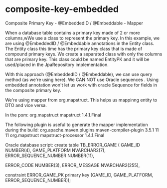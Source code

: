 # composite-key-embedded

Composite Primary Key - @EmbeddedID / @Embeddable - Mapper

When a database table contains a primary key made of 2 or more columns,wWe use a class to represent the primary key. In this example, we are using @EmbeddedID / @Embeddable annotations in the Entity class. The Entity class this time has the primary key class that is made of compound primary keys. We create a separated class with only the columns that are primary key. This class could be named EntityPK and it will be used/placed in the JpaRepository implementation.

With this approach (@EmbeddedID / @Embeddable), we can use query method (as we're using here).
We CAN NOT use Oracle sequences . Using embedded annotation won't let us work with oracle Sequence for fields in the composite primary key.

We're using mapper from org.mapstruct. This helps us mappinng entity to DTO and vice versa.

In the pom:
    <dependency>
			<groupId>org.mapstruct</groupId>
			<artifactId>mapstruct</artifactId>
			<version>1.4.1.Final</version>
		</dependency>

The following plugin is useful to generate the mapper implementation during the build:
    <plugin>
				<groupId>org.apache.maven.plugins</groupId>
				<artifactId>maven-compiler-plugin</artifactId>
				<version>3.5.1</version>
				<configuration>
					<source>11</source>
					<target>11</target>
					<annotationProcessorPaths>
						<path>
							<groupId>org.mapstruct</groupId>
							<artifactId>mapstruct-processor</artifactId>
							<version>1.4.1.Final</version>
						</path>
					</annotationProcessorPaths>
				</configuration>
			</plugin>

Oracle database script:
create table TB_ERROR_GAME (
GAME_ID NUMBER(4),
GAME_PLATFORM NVARCHAR2(7),
ERROR_SEQUENCE_NUMBER NUMBER(11),

ERROR_CODE NUMBER(3),
ERROR_MESSAGE NVARCHAR2(255),

constraint ERROR_GAME_PK primary key (GAME_ID, GAME_PLATFORM, ERROR_SEQUENCE_NUMBER));
